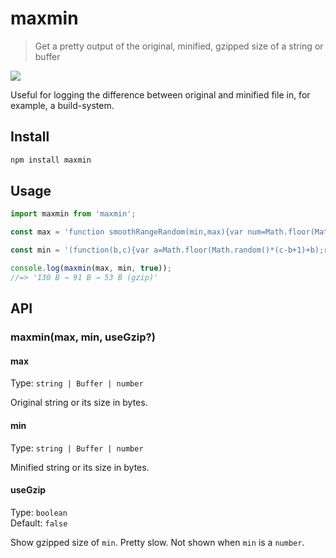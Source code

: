 # maxmin

> Get a pretty output of the original, minified, gzipped size of a string or buffer

![](screenshot.png)

Useful for logging the difference between original and minified file in, for example, a build-system.

## Install

```sh
npm install maxmin
```

## Usage

```js
import maxmin from 'maxmin';

const max = 'function smoothRangeRandom(min,max){var num=Math.floor(Math.random()*(max-min+1)+min);return this.prev=num===this.prev?++num:num};';

const min = '(function(b,c){var a=Math.floor(Math.random()*(c-b+1)+b);return this.a=a===this.a?++a:a})()';

console.log(maxmin(max, min, true));
//=> '130 B → 91 B → 53 B (gzip)'
```

## API

### maxmin(max, min, useGzip?)

#### max

Type: `string | Buffer | number`

Original string or its size in bytes.

#### min

Type: `string | Buffer | number`

Minified string or its size in bytes.

#### useGzip

Type: `boolean`\
Default: `false`

Show gzipped size of `min`. Pretty slow. Not shown when `min` is a `number`.
